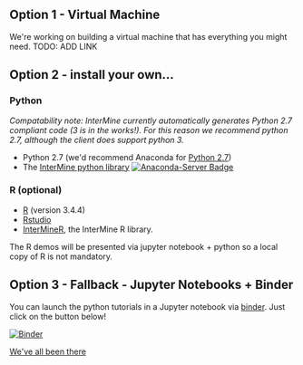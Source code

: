 ## Option 1 - Virtual Machine

We're working on building a virtual machine that has everything you might need. TODO: ADD LINK

## Option 2 - install your own... 

### Python

_Compatability note: InterMine currently automatically generates Python 2.7 compliant code (3 is in the works!). For this reason we recommend python 2.7, although the client does support python 3._

- Python 2.7 (we'd recommend Anaconda for [Python 2.7](https://www.anaconda.com/download/#linux))
- The [InterMine python library](https://github.com/intermine/intermine-ws-python) [![Anaconda-Server Badge](https://anaconda.org/bioconda/intermine/badges/installer/conda.svg)](https://conda.anaconda.org/bioconda)

### R (optional)

- [R](https://cran.rstudio.com/) (version 3.4.4)
- [Rstudio](https://www.rstudio.com/products/rstudio/download/#download)
- [InterMineR](https://www.bioconductor.org/packages/release/bioc/html/InterMineR.html), the InterMine R library.

The R demos will be presented via jupyter notebook + python so a local copy of R is not mandatory. 

## Option 3 - Fallback - Jupyter Notebooks + Binder

You can launch the python tutorials in a Jupyter notebook via [binder](https://mybinder.org/v2/gh/intermine/intermine-ws-python-docs/master). Just click on the button below! 

[![Binder](https://mybinder.org/badge.svg)](https://mybinder.org/v2/gh/intermine/intermine-ws-python-docs/master)

[We've all been there](https://xkcd.com/1987/)
